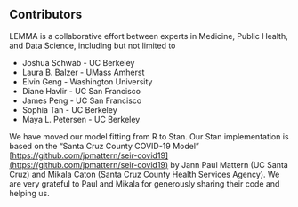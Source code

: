 ## Contributors

LEMMA is a collaborative effort between experts in Medicine, Public Health, and Data Science, including but not limited to

  * Joshua Schwab - UC Berkeley
  * Laura B. Balzer - UMass Amherst
  * Elvin Geng - Washington University
  * Diane Havlir - UC San Francisco
  * James Peng - UC San Francisco
  * Sophia Tan - UC Berkeley
  * Maya L. Petersen - UC Berkeley

We have moved our model fitting from R to Stan. Our Stan implementation is based on the “Santa Cruz County COVID-19 Model” [https://github.com/jpmattern/seir-covid19](https://github.com/jpmattern/seir-covid19) by Jann Paul Mattern (UC Santa Cruz) and Mikala Caton (Santa Cruz County Health Services Agency). We are very grateful to Paul and Mikala for generously sharing their code and helping us.